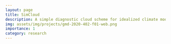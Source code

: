 ```yaml
---
layout: page
title: SimCloud
description: A simple diagnostic cloud scheme for idealized climate models
img: assets/img/projects/gmd-2020-402-f01-web.png
importance: 1
category: research 
---
```



